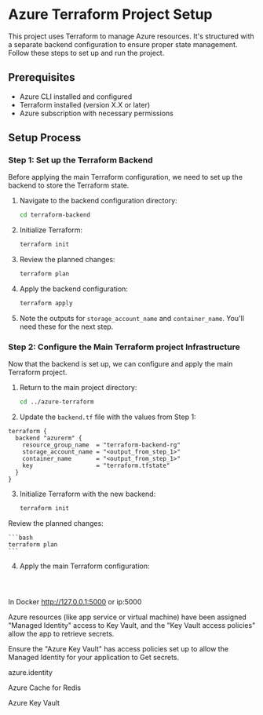 # Azure Terraform Project Setup

This project uses Terraform to manage Azure resources. It's structured with a separate backend configuration to ensure proper state management. Follow these steps to set up and run the project.

## Prerequisites

- Azure CLI installed and configured
- Terraform installed (version X.X or later)
- Azure subscription with necessary permissions

## Setup Process

### Step 1: Set up the Terraform Backend

Before applying the main Terraform configuration, we need to set up the backend to store the Terraform state.

1. Navigate to the backend configuration directory:
    
    ```bash
    cd terraform-backend
    ```
2. Initialize Terraform:

    ```bash
    terraform init
    ```   
3. Review the planned changes:

    ```bash
    terraform plan
    ```
 4. Apply the backend configuration:

    ```bash
    terraform apply
    ```
 5. Note the outputs for `storage_account_name` and `container_name`. You'll need these for the next step.

### Step 2: Configure the Main Terraform project Infrastructure
Now that the backend is set up, we can configure and apply the main Terraform project.
 
1. Return to the main project directory:

    ```bash
    cd ../azure-terraform
    ```
2. Update the `backend.tf` file with the values from Step 1:
```hcl
terraform {
  backend "azurerm" {
    resource_group_name  = "terraform-backend-rg"
    storage_account_name = "<output_from_step_1>"
    container_name       = "<output_from_step_1>"
    key                  = "terraform.tfstate"
  }
}
```
3. Initialize Terraform with the new backend:

    ```bash
    terraform init
    ```
Review the planned changes:

    ```bash
    terraform plan
    ```
4. Apply the main Terraform configuration:

    ```bash




In Docker http://127.0.0.1:5000 or ip:5000
 
Azure resources (like app service or virtual machine) have been assigned "Managed Identity" access to Key Vault, 
and the "Key Vault access policies" allow the app to retrieve secrets.

Ensure the "Azure Key Vault" has access policies set up to allow the Managed Identity for your application to Get secrets.

azure.identity

Azure Cache for Redis

Azure Key Vault